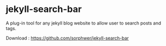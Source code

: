 # jekyll-search-bar
A plug-in tool for any jekyll blog website to allow user to search posts and tags.

Download : https://github.com/sorphwer/jekyll-search-bar


